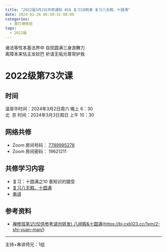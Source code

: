 ```yaml
---
title: "2022届3月2日共修通知 #16 复习18暇满 复习八无暇、十圆满"
date: 2024-02-26 06:50:31-08:00
categories:
  - 慧灯禅修班
tags:
  - 2022届
---
```

诸法等性本基法界中 自现圆满三身游舞力\
离障本来怙主龙钦巴 祈请无垢光尊常护我

# 2022级第73次课

## 时间

温哥华时间：2024年3月2日周六 晚上 6：30\
北  京 时间：2024年3月3日周日 上午 10：30

## 网络共修

* Zoom 房间号码： [7789995278](https://us02web.zoom.us/j/7789995278?pwd=VjZmbWJFY2k2K0E5RVB2cTNIQmhqUT09)
* Zoom 房间密码： 19621211

## 共修学习内容

* 复习：十圆满之10 善知识的摄受
* [复习八无暇、十圆满](暂无)
* [串讲](https://box.hdcxb.net/%E5%85%B6%E4%BB%96%E8%B5%84%E6%96%99/f/2022%E5%B1%8A)


## 参考资料

* [禅修班笔记(仅供参考请勿转发) 八闲暇&十圆满](https://bj.cxb123.cc/1xm/1-ba-wu-xia/)(https://bj.cxb123.cc/1xm/2-shi-yuan-man/)

- - -


主持+串讲师兄：1组
